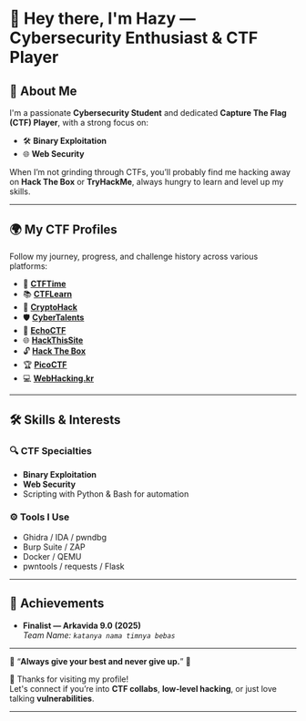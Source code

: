 # 👋 Hey there, I'm **Hazy** — Cybersecurity Enthusiast & CTF Player

## 🧠 About Me

I'm a passionate **Cybersecurity Student** and dedicated **Capture The Flag (CTF) Player**, with a strong focus on:

- 🛠 **Binary Exploitation**
- 🌐 **Web Security**

When I’m not grinding through CTFs, you’ll probably find me hacking away on **Hack The Box** or **TryHackMe**, always hungry to learn and level up my skills.

---

## 🌍 My CTF Profiles

Follow my journey, progress, and challenge history across various platforms:

- 🏴 [**CTFTime**](https://ctftime.org/user/179841)
- 📚 [**CTFLearn**](https://ctflearn.com/user/Hazy0189)
- 🔐 [**CryptoHack**](https://cryptohack.org/user/fault018/)
- 🛡 [**CyberTalents**](https://cybertalents.com/members/hazy/profile)
- 🎯 [**EchoCTF**](https://echoctf.red/profile/2139897)
- 🌐 [**HackThisSite**](https://www.hackthissite.org/user/view/hazy0189)
- 🔓 [**Hack The Box**](https://app.hackthebox.com/users/1671730)
- 🏆 [**PicoCTF**](https://play.picoctf.org/users/Fault018)
- 💻 [**WebHacking.kr**](https://webhacking.kr/)

---

## 🛠 Skills & Interests

### 🔍 CTF Specialties
- **Binary Exploitation**
- **Web Security**
- Scripting with Python & Bash for automation

### ⚙️ Tools I Use
- Ghidra / IDA / pwndbg
- Burp Suite / ZAP
- Docker / QEMU
- pwntools / requests / Flask

---

## 🏅 Achievements

- **Finalist — Arkavida 9.0 (2025)**  
  _Team Name: `katanya nama timnya bebas`_

---

🔹 “**Always give your best and never give up.**” 🔹

🚀 Thanks for visiting my profile!  
Let's connect if you’re into **CTF collabs**, **low-level hacking**, or just love talking **vulnerabilities**.

---
